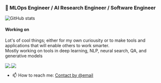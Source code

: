 ### 👋 MLOps Engineer / AI Research Engineer / Software Engineer 

![GitHub stats](https://github-readme-stats.vercel.app/api?username=markussagen&count_private=true&show_icons=true&theme=tokyonight&include_all_commits=true)

#### Working on

Lot's of cool things; either for my own curiousity or to make tools and applications that will enable others to work smarter.  
Mostly working on tools in deep learning, NLP, neural search, QA, and generative models

<a href="https://github.com/Hugging-Face-Supporter/tftokenizers">
  <img align="center" src="https://github-readme-stats.vercel.app/api/pin/?username=Hugging-Face-Supporter&repo=tftokenizers&theme=tokyonight" />
</a>
<a href="https://github.com/Hugging-Face-Supporter/datacards">
  <img align="center" src="https://github-readme-stats.vercel.app/api/pin/?username=Hugging-Face-Supporter&repo=datacards&theme=tokyonight" />
</a>

- 📫 How to reach me: <a href="mailto:markus.john.sagen@gmail.com?subject=GH%3A%20Outreach">Contact by @email</a>

<!--
**MarkusSagen/MarkusSagen** is a ✨ _special_ ✨ repository because its `README.md` (this file) appears on your GitHub profile.

Here are some ideas to get you started:

- 🔭 I’m currently working on ...
- 🌱 I’m currently learning ...
- 👯 I’m looking to collaborate on ...
- 🤔 I’m looking for help with ...
- 💬 Ask me about ...
- 📫 How to reach me: ...
- 😄 Pronouns: ...
- ⚡ Fun fact: ...
-->
